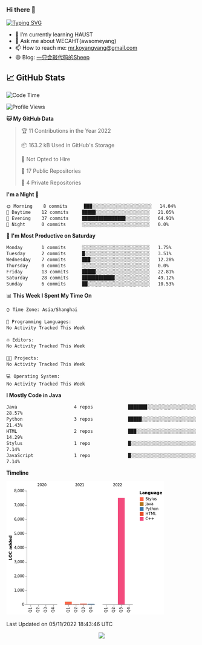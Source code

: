 ### Hi there 👋

[![Typing SVG](https://readme-typing-svg.herokuapp.com?color=%23F78A63&lines=Here+are+some+ideas+to+get+you+started%3A)](https://git.io/typing-svg)

- 🌱 I’m currently learning HAUST
- 💬 Ask me about WECAHT(awsomeyang)
- 📫 How to reach me: mr.koyangyang@gmail.com
- 😄 Blog: [一只会敲代码的Sheep](https://codeyang.pages.dev/)


## &#x1f4c8; GitHub Stats
<!--START_SECTION:waka-->
![Code Time](http://img.shields.io/badge/Code%20Time-137%20hrs%2038%20mins-blue)

![Profile Views](http://img.shields.io/badge/Profile%20Views-0-blue)

**🐱 My GitHub Data** 

> 🏆 11 Contributions in the Year 2022
 > 
> 📦 163.2 kB Used in GitHub's Storage 
 > 
> 🚫 Not Opted to Hire
 > 
> 📜 17 Public Repositories 
 > 
> 🔑 4 Private Repositories  
 > 
**I'm a Night 🦉** 

```text
🌞 Morning    8 commits      ███░░░░░░░░░░░░░░░░░░░░░░   14.04% 
🌆 Daytime    12 commits     █████░░░░░░░░░░░░░░░░░░░░   21.05% 
🌃 Evening    37 commits     ████████████████░░░░░░░░░   64.91% 
🌙 Night      0 commits      ░░░░░░░░░░░░░░░░░░░░░░░░░   0.0%

```
📅 **I'm Most Productive on Saturday** 

```text
Monday       1 commits      ░░░░░░░░░░░░░░░░░░░░░░░░░   1.75% 
Tuesday      2 commits      █░░░░░░░░░░░░░░░░░░░░░░░░   3.51% 
Wednesday    7 commits      ███░░░░░░░░░░░░░░░░░░░░░░   12.28% 
Thursday     0 commits      ░░░░░░░░░░░░░░░░░░░░░░░░░   0.0% 
Friday       13 commits     █████░░░░░░░░░░░░░░░░░░░░   22.81% 
Saturday     28 commits     ████████████░░░░░░░░░░░░░   49.12% 
Sunday       6 commits      ██░░░░░░░░░░░░░░░░░░░░░░░   10.53%

```


📊 **This Week I Spent My Time On** 

```text
⌚︎ Time Zone: Asia/Shanghai

💬 Programming Languages: 
No Activity Tracked This Week

🔥 Editors: 
No Activity Tracked This Week

🐱‍💻 Projects: 
No Activity Tracked This Week

💻 Operating System: 
No Activity Tracked This Week

```

**I Mostly Code in Java** 

```text
Java                     4 repos             ███████░░░░░░░░░░░░░░░░░░   28.57% 
Python                   3 repos             █████░░░░░░░░░░░░░░░░░░░░   21.43% 
HTML                     2 repos             ███░░░░░░░░░░░░░░░░░░░░░░   14.29% 
Stylus                   1 repo              █░░░░░░░░░░░░░░░░░░░░░░░░   7.14% 
JavaScript               1 repo              █░░░░░░░░░░░░░░░░░░░░░░░░   7.14%

```


**Timeline**

![Chart not found](https://raw.githubusercontent.com/koyangyang/koyangyang/main/charts/bar_graph.png) 


 Last Updated on 05/11/2022 18:43:46 UTC
<!--END_SECTION:waka-->

<!-- <div align="center"><img src="https://github-readme-streak-stats.koyang.workers.dev/?user=koyangyang" ></div> -->

<div align="center"><img src="https://activity-graph.koyang.workers.dev/graph?username=koyangyang&theme=github-light" ></div>

<!-- <div align="center"><img src="https://cdn.jsdelivr.net/gh/koyangyang/hugo_comment/assets/github-contribution-grid-snake.svg" ></div> -->

<!-- ![](https://github-readme-stats.vercel.app/api?username=koyangyang&show_icons=true&theme=flag-india)![](https://github-readme-stats.vercel.app/api/top-langs/?username=koyangyang&layout=compact) -->
<!-- <div align="center"><img src="https://github-readme-stats.vercel.app/api?username=koyangyang&show_icons=true&theme=flag-india" ></div> -->
<!-- <img src="https://github-readme-stats.vercel.app/api/top-langs/?username=koyangyang&layout=compact" > -->



<!-- <div align="center"><img src="https://github-readme-stats.vercel.app/api/wakatime?username=koyangyang" ></div> -->


<!--
[![Top Langs](https://github-readme-stats.vercel.app/api/top-langs/?username=koyangyang&langs_count=8)](https://github.com/anuraghazra/github-readme-stats)
- 🔭 I’m currently working on ...
- 👯 I’m looking to collaborate on ...
- 🤔 I’m looking for help with ...
- 💬 Ask me about ...
- 📫 How to reach me: ...
- 😄 Pronouns: ...
- ⚡ Fun fact: ...
-->
